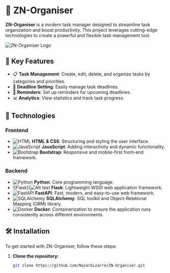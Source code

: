 # 📝 ZN-Organiser

**ZN-Organiser** is a modern task manager designed to streamline task organization and boost productivity. This project leverages cutting-edge technologies to create a powerful and flexible task management tool.

![ZN-Organiser Logo](https://via.placeholder.com/150x150.png?text=ZN-Organiser+Logo)

## 🌟 Key Features

- 📋 **Task Management**: Create, edit, delete, and organize tasks by categories and priorities.
- 📆 **Deadline Setting**: Easily manage task deadlines.
- 🔔 **Reminders**: Set up reminders for upcoming deadlines.
- 📊 **Analytics**: View statistics and track task progress.

## 🚀 Technologies

### Frontend

- ![HTML](https://via.placeholder.com/30x30.png?text=HTML) **HTML & CSS**: Structuring and styling the user interface.
- ![JavaScript](https://via.placeholder.com/30x30.png?text=JS) **JavaScript**: Adding interactivity and dynamic functionality.
- ![Bootstrap](https://via.placeholder.com/30x30.png?text=Bootstrap) **Bootstrap**: Responsive and mobile-first front-end framework.

### Backend

- ![Python](https://via.placeholder.com/30x30.png?text=Python) **Python**: Core programming language.
- ![Flask](![Alt text](<img src="https://blog.appseed.us/content/images/2023/10/cover-flask.jpg" alt="Alt text" width="400"/>
) **Flask**: Lightweight WSGI web application framework.
- ![FastAPI](https://via.placeholder.com/30x30.png?text=FastAPI) **FastAPI**: Fast, modern, and easy-to-use web framework.
- ![SQLAlchemy](https://via.placeholder.com/30x30.png?text=SQLAlchemy) **SQLAlchemy**: SQL toolkit and Object-Relational Mapping (ORM) library.
- ![Docker](https://via.placeholder.com/30x30.png?text=Docker) **Docker**: Containerization to ensure the application runs consistently across different environments.

## 🛠️ Installation

To get started with ZN-Organiser, follow these steps:

1. **Clone the repository:**
   ```bash
   git clone https://github.com/Nazarbizarre/ZN-Organiser.git
